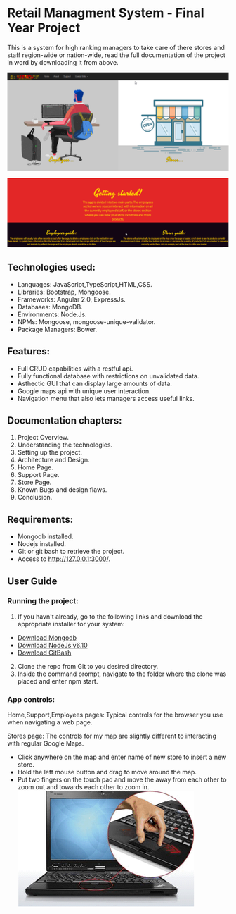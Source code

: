 # Retail Managment System - Final Year Project
This is a system for high ranking managers to take care of there stores and staff region-wide or nation-wide, read the full documentation of the project in word by downloading it from above.

![Home Screen:](gitpic1.png "Home Screen")

![What each panel does:](gitpic2.png "Getting started")

## Technologies used:
- Languages: JavaScript,TypeScript,HTML,CSS.
- Libraries: Bootstrap, Mongoose.
- Frameworks: Angular 2.0, ExpressJs.
- Databases: MongoDB.
- Environments: Node.Js.
- NPMs: Mongoose, mongoose-unique-validator.
- Package Managers: Bower.


## Features:
* Full CRUD capabilities with a restful api.
* Fully functional database with restrictions on unvalidated data.
* Asthectic GUI that can display large amounts of data.
* Google maps api with unique user interaction.
* Navigation menu that also lets managers access useful links.


## Documentation chapters:
1. Project Overview.
2. Understanding the technologies.
3. Setting up the project.
4. Architecture and Design.
5. Home Page.
6. Support Page.
7. Store Page.
8. Known Bugs and design flaws.
9. Conclusion.


## Requirements:
* Mongodb installed.
* Nodejs installed.
* Git or git bash to retrieve the project.
* Access to http://127.0.0.1:3000/.

## User Guide

### Running the project:
1. If you havn't already, go to the following links and download the appropriate installer for your system:
* [Download Mongodb](https://www.google.comhttps://www.mongodb.com/download-center?jmp=nav#community)
* [Download NodeJs v6.10](https://nodejs.org/en/)
* [Download GitBash](https://git-scm.com/downloads)
2. Clone the repo from Git to you desired directory.
3. Inside the command prompt, navigate to the folder where the clone was placed and enter npm start.

### App controls:
Home,Support,Employees pages: Typical controls for the browser you use when navigating a web page.

Stores page: The controls for my map are slightly different to interacting with regular Google Maps.
- Click anywhere on the map and enter name of new store to insert a new store.
- Hold the left mouse button and drag to move around the map.
- Put two fingers on the touch pad and move the away from each other to zoom out and towards each other to zoom in.
![Zooming in on stores:](client\app\img\mapcontrols.png "Store zoom feature")
